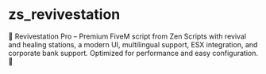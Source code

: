 # zs_revivestation
🏥 Revivestation Pro – Premium FiveM script from Zen Scripts with revival and healing stations, a modern UI, multilingual support, ESX integration, and corporate bank support. Optimized for performance and easy configuration. 🚀
